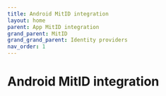 ```yaml
---
title: Android MitID integration
layout: home
parent: App MitID integration
grand_parent: MitID
grand_grand_parent: Identity providers
nav_order: 1
---
```


# Android MitID integration
